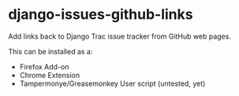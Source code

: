 # django-issues-github-links
Add links back to Django Trac issue tracker from GitHub web pages.

This can be installed as a:

- Firefox Add-on
- Chrome Extension
- Tampermonye/Greasemonkey User script (untested, yet)
